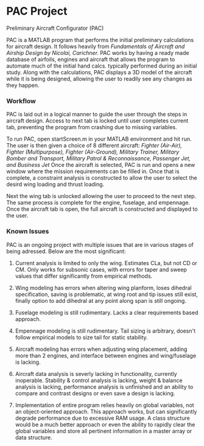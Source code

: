 # PAC Project
 Preliminary Aircraft Configurator (PAC)

PAC is a MATLAB program that performs the initial preliminary calculations for aircraft design. It follows heavily from <i>Fundamentals of Aircraft and Airship Design by Nicolai, Carichner.</i> PAC works by having a ready made database of airfoils, engines and aircraft that allows the program to automate much of the initial hand calcs. typically performed during an initial study. Along with the calculations, PAC displays a 3D model of the aircraft while it is being designed, allowing the user to readily see any changes as they happen.

<h3>Workflow</h3>
PAC is laid out in a logical manner to guide the user through the steps in aircraft design. Access to next tab is locked until user completes current tab, preventing the program from crashing due to missing variables.

To run PAC, open startScreen.m in your MATLAB environment and hit run. The user is then given a choice of 8 different aircraft: <i>Fighter (Air-Air), Fighter (Multipurpose), Fighter (Air-Ground), Military Trainer, Military Bomber and Transport, Military Patrol & Reconnaissance, Passenger Jet, and Business Jet</i>
Once the aircraft is selected, PAC is run and opens a new window where the mission requirements can be filled in. Once that is complete, a constraint analysis is constructed to allow the user to select the desird wing loading and thrust loading.

Next the wing tab is unlocked allowing the user to proceed to the next step. The same process is complete for the engine, fuselage, and empennage. Once the aircraft tab is open, the full aircraft is constructed and displayed to the user.

<h3>Known Issues</h3>
PAC is an ongoing project with multiple issues that are in various stages of being adressed. Below are the most significant:

1. Current analysis is limited to only the wing. Estimates CLa, but not CD or CM. Only works for subsonic cases, with errors for taper and sweep values that differ significantly from empirical methods.

2. Wing modeling has errors when altering wing planform, loses dihedral specification, saving is problematic, at wing root and tip issues still exist, finally option to add dihedral at any point along span is still ongoing.

3. Fuselage modeling is still rudimentary. Lacks a clear requirements based approach.

4. Empennage modeling is still rudimentary. Tail sizing is arbitrary, doesn't follow empirical models to size tail for static stability.

5. Aircraft modeling has errors when adjusting wing placement, adding more than 2 engines, and interface between engines and wing/fuselage is lacking.

6. Aircraft data analysis is severly lacking in functionality, currently inoperable. Stability & control analysis is lacking, weight & balance analysis is lacking, performance analysis is unfinished and an ability to compare and contrast designs or even save a design is lacking.

7. Implementation of entire program relies heavily on global variables, not an object-oriented approach. This approach works, but can significantly degrade performance due to excessive RAM usage. A class structure would be a much better approach or even the ability to rapidly clear the global variables and store all pertinent information in a master array or data structure.